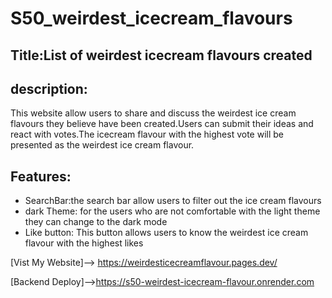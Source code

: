 ﻿# S50_weirdest_icecream_flavours
## Title:List of weirdest icecream flavours created

## description:
This website allow users to share and discuss the weirdest ice cream flavours they believe have been created.Users can submit their ideas and react with votes.The icecream flavour with the highest vote will be presented as the weirdest ice cream flavour.

## Features:
- SearchBar:the search bar allow users to filter out  the ice cream flavours
- dark Theme: for the users who  are not comfortable with the light theme they can change to the dark mode
- Like button: This button allows users to know the weirdest ice cream flavour with the highest likes

[Vist My Website]--> https://weirdesticecreamflavour.pages.dev/


[Backend Deploy]-->https://s50-weirdest-icecream-flavour.onrender.com
